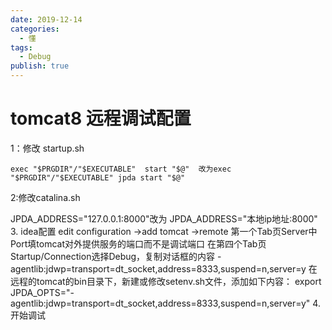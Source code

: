 ```yaml
---
date: 2019-12-14
categories:
  - 懂
tags:
  - Debug
publish: true
---
```


# tomcat8 远程调试配置

1：修改  startup.sh

    exec "$PRGDIR"/"$EXECUTABLE"  start "$@"  改为exec "$PRGDIR"/"$EXECUTABLE" jpda start "$@"

2:修改catalina.sh

 JPDA_ADDRESS="127.0.0.1:8000"改为 JPDA_ADDRESS="本地ip地址:8000"
3. idea配置
edit configuration ->add
tomcat ->remote
第一个Tab页Server中
Port填tomcat对外提供服务的端口而不是调试端口
在第四个Tab页Startup/Connection选择Debug，复制对话框的内容
-agentlib:jdwp=transport=dt_socket,address=8333,suspend=n,server=y
在远程的tomcat的bin目录下，新建或修改setenv.sh文件，添加如下内容：
export JPDA_OPTS="-agentlib:jdwp=transport=dt_socket,address=8333,suspend=n,server=y"
4. 开始调试
